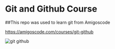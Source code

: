 # Git and Github Course

##This repo was used to learn git from Amigoscode

https://amigoscode.com/courses/git-github

![git github](https://user-images.githubusercontent.com/55652144/155659172-0b827c57-e958-46af-a277-b250ce3205c4.png)
